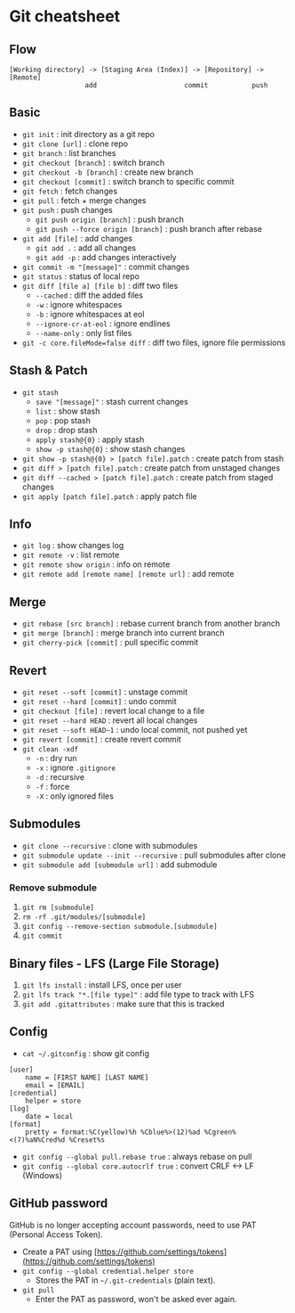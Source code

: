 # Git cheatsheet

## Flow
```
[Working directory] -> [Staging Area (Index)] -> [Repository] -> [Remote]
                   add                      commit           push
```

## Basic
- `git init` : init directory as a git repo
- `git clone [url]` : clone repo
- `git branch` : list branches
- `git checkout [branch]` : switch branch
- `git checkout -b [branch]` : create new branch
- `git checkout [commit]` : switch branch to specific commit
- `git fetch` : fetch changes
- `git pull` : fetch + merge changes
- `git push` : push changes
    - `git push origin [branch]` : push branch
    - `git push --force origin [branch]` : push branch after rebase
- `git add [file]` : add changes
    - `git add .` : add all changes
    - `git add -p` : add changes interactively
- `git commit -m "[message]"` : commit changes
- `git status` : status of local repo
- `git diff [file a] [file b]` : diff two files
    - `--cached` : diff the added files
    - `-w` : ignore whitespaces
    - `-b` : ignore whitespaces at eol
    - `--ignore-cr-at-eol` : ignore endlines
    - `--name-only` : only list files
- `git -c core.fileMode=false diff` : diff two files, ignore file permissions

## Stash & Patch
- `git stash`
    - `save "[message]"` : stash current changes
    - `list` : show stash
    - `pop` : pop stash
    - `drop` : drop stash
    - `apply stash@{0}` : apply stash
    - `show -p stash@{0}` : show stash changes
- `git show -p stash@{0} > [patch file].patch` : create patch from stash
- `git diff > [patch file].patch` : create patch from unstaged changes
- `git diff --cached > [patch file].patch` : create patch from staged changes
- `git apply [patch file].patch` : apply patch file

## Info
- `git log` : show changes log
- `git remote -v` : list remote
- `git remote show origin` : info on remote
- `git remote add [remote name] [remote url]` : add remote

## Merge
- `git rebase [src branch]` : rebase current branch from another branch
- `git merge [branch]` : merge branch into current branch
- `git cherry-pick [commit]` : pull specific commit

## Revert
- `git reset --soft [commit]` : unstage commit
- `git reset --hard [commit]` : undo commit
- `git checkout [file]` : revert local change to a file
- `git reset --hard HEAD` : revert all local changes
- `git reset --soft HEAD~1` : undo local commit, not pushed yet
- `git revert [commit]` : create revert commit
- `git clean -xdf`
    - `-n` : dry run
    - `-x` : ignore `.gitignore`
    - `-d` : recursive
    - `-f` : force
    - `-X` : only ignored files

## Submodules
- `git clone --recursive` : clone with submodules
- `git submodule update --init --recursive` : pull submodules after clone
- `git submodule add [submodule url]` : add submodule

### Remove submodule
1. `git rm [submodule]`
2. `rm -rf .git/modules/[submodule]`
3. `git config --remove-section submodule.[submodule]`
4. `git commit`

## Binary files - LFS (Large File Storage)
1. `git lfs install` : install LFS, once per user
2. `git lfs track "*.[file type]"` : add file type to track with LFS
3. `git add .gitattributes` : make sure that this is tracked

## Config
- `cat ~/.gitconfig` : show git config
```
[user]
	name = [FIRST NAME] [LAST NAME]
	email = [EMAIL]
[credential]
	helper = store
[log]
	date = local
[format]
	pretty = format:%C(yellow)%h %Cblue%>(12)%ad %Cgreen%<(7)%aN%Cred%d %Creset%s
```

- `git config --global pull.rebase true` : always rebase on pull
- `git config --global core.autocrlf true` : convert CRLF <-> LF (Windows)

## GitHub password
GitHub is no longer accepting account passwords, need to use PAT (Personal Access Token).

- Create a PAT using [https://github.com/settings/tokens](https://github.com/settings/tokens)
- `git config --global credential.helper store`
    - Stores the PAT in `~/.git-credentials` (plain text).
- `git pull`
    - Enter the PAT as password, won't be asked ever again.
